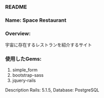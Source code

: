 ### README
### Name: Space Restaurant

### Overview:
宇宙に存在するレストランを紹介するサイト


### 使用したGems:
1. simple_form 
2. bootstrap-sass
3. jquery-rails


Description Rails: 5.1.5, Database: PostgreSQL
